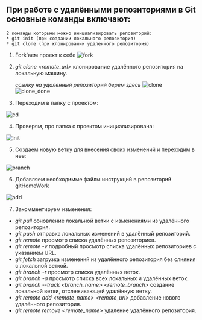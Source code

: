 ## При работе с удалёнными репозиториями в Git основные команды включают:

    2 команды которыми можно инициализировать репозиторий:
    * git init (при создании локального репозитория)
    * git clone (при клонировании удаленного репозитория)

1. Fork'аем проект к себе
![fork](image-10.png)
2. _git clone <remote_url>_
 клонирование удалённого репозитория на локальную машину.
        
    _ссылку на удаленный репозиторий берем здесь_ ![clone](image-9.png)
    ![clone_done](image-11.png)
3. Переходим в папку с проектом:

![cd](image-12.png)

4. Проверям, про папка с проектом инициализирована:

![init](image-13.png)

5. Создаем новую ветку для внесения своих изменений и переходим в нее:

![branch](image-14.png)

6. Добавляем необходимые файлы инструкций в репозиторий gitHomeWork

![add](image-15.png)

7. Закомментируем изменения:







- _git pull_
 обновление локальной ветки с изменениями из удалённого репозитория.
- _git push_
 отправка локальных изменений в удалённый репозиторий.
- _git remote_
 просмотр списка удалённых репозиториев.
- _git remote -v_
 подробный просмотр списка удалённых репозиториев с указанием URL.
- _git fetch_
 загрузка изменений из удалённого репозитория без слияния с локальной веткой.
- _git branch -r_
 просмотр списка удалённых веток.
- _git branch -a_
 просмотр списка всех локальных и удалённых веток.
- _git branch --track <branch_name> <remote_branch>_
 создание локальной ветки, отслеживающей удалённую ветку.
- _git remote add <remote_name> <remote_url>_
 добавление нового удалённого репозитория.
- _git remote remove <remote_name>_
 удаление удалённого репозитория.
 